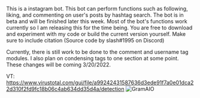 This is a instagram bot. This bot can perform functions such as following, liking, and commenting on user's posts by hashtag search. The bot is
in beta and will be finished later this week. Most of the bot's functions work currently so I am releasing this for the time being. You are free to download and
experiment with my code or build the current version yourself. Make sure to include citation (Source code by slash#1995 on Discord)

Currently, there is still work to be done to the comment and username tag modules. I also plan on condensing tags to one section at some point. These changes will be coming 3/20/2022.

VT: https://www.virustotal.com/gui/file/a99242431587636d3ede91f7a0e01dca22d310f2fd9fc18b06c4ab634dd35d4a/detection
![GramAIO](https://user-images.githubusercontent.com/97326643/158081533-b0f1c400-5ffd-421b-b16b-98547fb53404.PNG)
